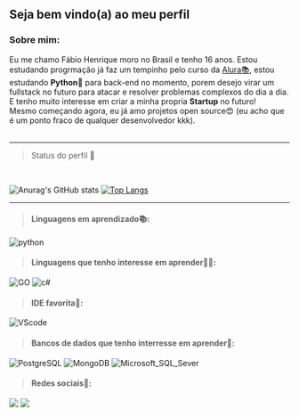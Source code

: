 

## Seja bem vindo(a) ao meu perfil

### Sobre mim:
Eu me chamo Fábio Henrique moro no Brasil e tenho 16 anos. Estou estudando progrmação já faz um tempinho pelo curso da [Alura📚](https://www.alura.com.br/), estou estudando **Python🐍** para back-end no momento, porem desejo virar um fullstack no futuro para atacar e resolver problemas complexos do dia a dia. E tenho muito interesse em criar a minha propria **Startup** no futuro!<br>
Mesmo começando agora, eu já amo projetos open source😍 (eu acho que é um ponto fraco de qualquer desenvolvedor kkk).
<br><br>

___
> Status do perfil 🧐
<br>

![Anurag's GitHub stats](https://github-readme-stats.vercel.app/api?username=FabioFNC&show_icons=true&theme=radical)
[![Top Langs](https://github-readme-stats.vercel.app/api/top-langs/?username=FabioFNC&hide=javascript,html)](https://github.com/anuraghazra/github-readme-stats)

___

> #### Linguagens em aprendizado📚:

![python](https://img.shields.io/badge/Python-3776AB?style=for-the-badge&logo=python&logoColor=white)

> #### Linguagens que tenho interesse em aprender🐱‍💻:

![GO](https://img.shields.io/badge/Go-00ADD8?style=for-the-badge&logo=go&logoColor=white)
![c#](https://img.shields.io/badge/C%23-239120?style=for-the-badge&logo=c-sharp&logoColor=white)

> #### IDE favorita🌟:
![VScode](https://img.shields.io/badge/Visual_Studio_Code-0078D4?style=for-the-badge&logo=visual%20studio%20code&logoColor=white)

> #### Bancos de dados que tenho interresse em aprender📁:
![PostgreSQL](	https://img.shields.io/badge/PostgreSQL-316192?style=for-the-badge&logo=postgresql&logoColor=white)
![MongoDB](https://img.shields.io/badge/MongoDB-4EA94B?style=for-the-badge&logo=mongodb&logoColor=white)
![Microsoft_SQL_Sever](https://img.shields.io/badge/Microsoft%20SQL%20Sever-CC2927?style=for-the-badge&logo=microsoft%20sql%20server&logoColor=white)
 
> #### Redes sociais📱:
  
[<img src="https://img.shields.io/badge/twitter-%231DA1F2.svg?&style=for-the-badge&logo=twitter&logoColor=white" />](https://twitter.com/Sabikbr) [<img 
src = "https://img.shields.io/badge/instagram-%23E4405F.svg?&style=for-the-badge&logo=instagram&logoColor=white">](https://www.instagram.com/_nehu_kun_/)


<!---
Sabikbr/Sabikbr is a ✨ special ✨ repository because its `README.md` (this file) appears on your GitHub profile.
You can click the Preview link to take a look at your changes.
--->
